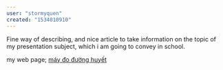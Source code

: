 ```yaml
---
user: "stormyquen"
created: "1534010910"
---
```


Fine way of describing, and nice article to take information on the topic of my presentation subject, which i am 
going to convey in school.

my web page; <a href="https://ytenamgiao.com/">máy đo đường huyết</a>
